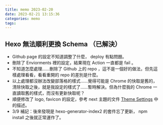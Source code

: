 ```yaml
---
title: memo 2023-02-20
date: 2023-02-21 13:15:36
categories: memo
tags:
---
```


## Hexo 無法順利更換 Schema （已解決）

- Github page 的設定不知道調整了什麼， deploy 有點問題。
- 刪除了 Enviorments 裡的設定，結果現在 Action 一直都是 fail 。
- 不知道怎麼處理……刪除了 Github 上的 repo ，這不是一個好的做法，但先這樣處理看看，看看重開的 repo 的差別是什麼。
- 以上處理都沒辦法改變部落格的樣式……覺得可能是 Chrome 的快取是舊的，清除快取之後，就是我設定的樣式了……暫時解決。但為什麼我的 Chrome 一直讀取舊的樣式，而沒有更新快取呢？
- 順便修改了 logo, favicon 的設定，參考 next 主題的文件 [Theme Settings](https://theme-next.js.org/docs/theme-settings/#Configuring-Favicon) 中的描述。
- 3/9 補記：後來發現是 hexo-generator-index2 的套件忘了更新， npm install 之後就正常運作了。
